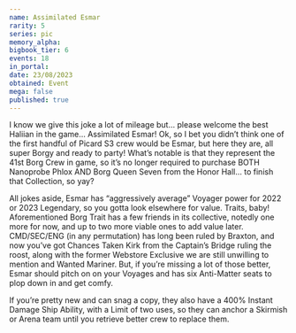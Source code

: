 ```yaml
---
name: Assimilated Esmar
rarity: 5
series: pic
memory_alpha:
bigbook_tier: 6
events: 18
in_portal:
date: 23/08/2023
obtained: Event
mega: false
published: true
---
```


I know we give this joke a lot of mileage but… please welcome the best Haliian in the game… Assimilated Esmar! Ok, so I bet you didn’t think one of the first handful of Picard S3 crew would be Esmar, but here they are, all super Borgy and ready to party! What’s notable is that they represent the 41st Borg Crew in game, so it’s no longer required to purchase BOTH Nanoprobe Phlox AND Borg Queen Seven from the Honor Hall… to finish that Collection, so yay?

All jokes aside, Esmar has “aggressively average” Voyager power for 2022 or 2023 Legendary, so you gotta look elsewhere for value. Traits, baby! Aforementioned Borg Trait has a few friends in its collective, notedly one more for now, and up to two more viable ones to add value later. CMD/SEC/ENG (in any permutation) has long been ruled by Braxton, and now you’ve got Chances Taken Kirk from the Captain’s Bridge ruling the roost, along with the former Webstore Exclusive we are still unwilling to mention and Wanted Mariner. But, if you’re missing a lot of those better, Esmar should pitch on on your Voyages and has six Anti-Matter seats to plop down in and get comfy.

If you’re pretty new and can snag a copy, they also have a 400% Instant Damage Ship Ability, with a Limit of two uses, so they can anchor a Skirmish or Arena team until you retrieve better crew to replace them.
